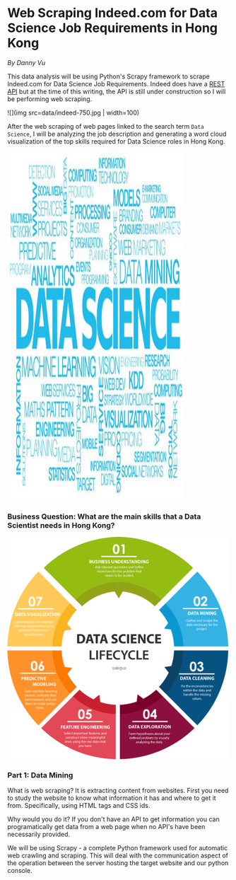 # Web Scraping Indeed.com for Data Science Job Requirements in Hong Kong
*By Danny Vu*

This data analysis will be using Python's Scrapy framework to scrape Indeed.com for Data Science Job Requirements. Indeed does have a [REST API](https://github.com/indeedassessments/api-documentation) but at the time of this writing, the API is still under construction so I will be performing web scraping.

![](img src=data/indeed-750.jpg | width=100)

After the web scraping of web pages linked to the search term `Data Science`, I will be analyzing the job description and generating a word cloud visualization of the top skills required for Data Science roles in Hong Kong.

<img src="data/Generic_DataScienceWordCloud.jpeg" width="400" height="790">

### Business Question: What are the main skills that a Data Scientist needs in Hong Kong?

<img src="data/Data Science Life Cycle.png" alt="Data Science Life Cycle" style="width: 500px;"/>

### Part 1: Data Mining

What is web scraping? It is extracting content from websites. First you need to study the website to know what information it has and where to get it from. Specifically, using HTML tags and CSS ids.

Why would you do it? If you don't have an API to get information you can programatically get data from a web page when no API's have been necessarily provided.

We will be using Scrapy - a complete Python framework used for automatic web crawling and scraping. This will deal with the communication aspect of the operation between the server hosting the target website and our python console.
